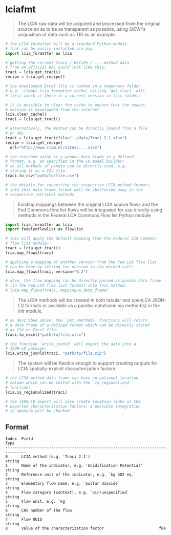 # lciafmt

> The LCIA raw data will be acquired and processed from the original source so
> as to be as transparent as possible, using StEWI's acquisition of data such
> as TRI as an example.

```python
# the LCIA formatter will be a standard Python module
# that can be easily installed via pip
import lcia_formatter as lcia

# getting the current Traci / ReCiPe / ... method data
# from an official URL could look like this:
traci = lcia.get_traci()
recipe = lcia.get_recipe()

# the downloaded Excel file is cached in a temporary folder
# e.g. ~/temp/.lcia_formatter_cache; calling `get_traci` will
# first check if there is a current version in this folder;

# it is possible to clear the cache to ensure that the newest
# version is downloaded from the internet
lcia.clear_cache()
traci = lcia.get_traci()

# alternatively, the method can be directly loaded from a file
# or URL
traci = lcia.get_traci(file="../data/Traci_2.1.xlsx")
recipe = lcia.get_recipe(
  url="http://www.rivm.nl/sites/....xlsx") 

# the returned value is a pandas data frame in a defined
# format, e.g. as specified in the IO model builder;
# so all methods of pandas can be directly used, e.g.
# storing it as a CSV file:
traci.to_csv("path/to/file.csv")

# the details for converting the respective LCIA method formats
# into this data frame format will be abstracted away in the
# respective retrieval methods
```

> Existing mappings between the original LCIA source flows and the
> Fed Commons flow list flows will be integrated for use directly
> using methods in the Federal LCA Commons Flow list Python module

```python
import lcia_formatter as lcia
import fedelemflowlist as flowlist

# this will apply the default mapping from the Federal LCA Commons
# flow list module:
traci = lcia.get_traci()
lcia.map_flows(traci)

# applying a mapping of another version from the Fed.LCA flow list
# can be done by setting the version in the method call:
lcia.map_flows(traci, version="0.2")

# also, the flow mapping can be directly passed as pandas data frame
# (in the Fed.LCA flow list format) into this method:
# lcia.map_flows(traci, mapping=a_data_frame)
```

> The LCIA methods will be created in both tabular and openLCA
> JSON-LD formats or available as a pandas dataframe via method(s)
> in the _init_ module.

```python
# as described above, the `get_<method>` functions will return
# a data frame of a defined format which can be directly stored
# as CSV or Excel file: 
traci.to_excel("path/to/file.xlsx")

# the function `write_jsonld` will export the data into a
# JSON-LD package:
lcia.write_jsonld(traci, "path/to/file.zip")
```

> The system will be flexible enough to support creating outputs
> for LCIA spatially-explicit characterization factors.

```python
# the LCIA method data frame can have an optional location
# column which can be tested with the `is_regionalized`
# function:
lcia.is_regionalized(traci)

# the JSON-LD export will also create location links in the
# exported characterization factors; a possible integration
# in openLCA will be checked
```

## Format

```
Index  Field                                                       Type
-------------------------------------------------------------------------------
0      LCIA method (e.g. 'Traci 2.1')                              string
1      Name of the indicator, e.g. 'Acidification Potential'       string
2      Reference unit of the indicator, e.g. `kg SO2 eq.`          string
3      Elementary flow name, e.g. `Sulfur dioxide`                 string
4      Flow category (context), e.g. `air/unspecified`             string
5      Flow unit, e.g. `kg`                                        string
6      CAS number of the flow                                      string
7      Flow UUID                                                   string
8      Value of the characterization factor                        f64
```
